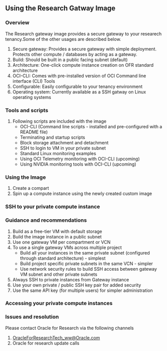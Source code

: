 ## Using the Research Gatway Image

### Overview
The Research gateway image provides a secure gateway to your researech tenancy.Some of the other usages are described below.
1. Secure gateway: Provides a secure gateway with simple deployment. Protects other compute / databases by acting as a gateway.
2. Build: Should be built in a public facing subnet (default)
3. Architecture: One-click compute instance creation on OFR standard architecture
4. OCI-CLI: Comes with pre-installed version of OCI Command line interface (CLI) Tools
5. Configurable: Easily configurable to your tenancy environment
6. Operating system: Currently available as a SSH gatway on Linux operating systems

### Tools and scripts 
1. Following scripts are included with the image
   * OCI-CLI (Command line scripts - installed and pre-configured with a README file)
   * Terminating and startup scripts
   * Block storage attachment and detachment
   * SSH to login to VM in your private subnet
   * Standard Linux monitoring examples
   * Using OCI Telemetry monitoring with OCI-CLI (upcoming)
   * Using NVIDIA monitoring tools with OCI-CLI (upcoming)

### Using the Image
1. Create a compart 
2. Spin up a compute instance using the newly created custom image

### SSH to your private compute instance 

### Guidance and recommendations
1. Build as a free-tier VM with default storage
2. Build the image instance in a public subnet
3. Use one gateway VM per compartment or VCN
4. To use a single gateway VMs across multiple project
   * Build all your instances in the same private subnet (configured through standard architecture) - simplest
   * Build project specific private subnets in the same VCN - simpler
   * Use network security rules to build SSH access between gateway VM subnet and other private subnets
5. Always SSH to private instances from Gateway instance
6. Use your own private / public SSH key pair for added security
7. Use the same API key (for multiple users) for simpler administration

### Accessing your private compute instances 

### Issues and resolution
Please contact Oracle for Research via the following channels 
1. OracleForResearchTech_ww@Oracle.com
2. Oracle for research update calls
